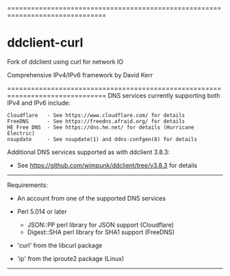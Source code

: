 ===============================================================================
# ddclient-curl

Fork of ddclient using curl for network IO

Comprehensive IPv4/IPv6 framework by David Kerr

===============================================================================
DNS services currently supporting both IPv4 and IPv6 include:

    Cloudflare   - See https://www.cloudflare.com/ for details
    FreeDNS      - See https://freedns.afraid.org/ for details
    HE Free DNS  - See https://dns.he.net/ for details (Hurricane Electric)
    nsupdate     - See nsupdate(1) and ddns-confgen(8) for details

Additional DNS services supported as with ddclient 3.8.3:

- See https://github.com/wimpunk/ddclient/tree/v3.8.3 for details

-------------------------------------------------------------------------------
Requirements:

- An account from one of the supported DNS services

- Perl 5.014 or later
  * JSON::PP perl library for JSON support (Cloudflare)
  * Digest::SHA perl library for SHA1 support (FreeDNS)

- 'curl' from the libcurl package

- 'ip' from the iproute2 package (Linux)

-------------------------------------------------------------------------------

